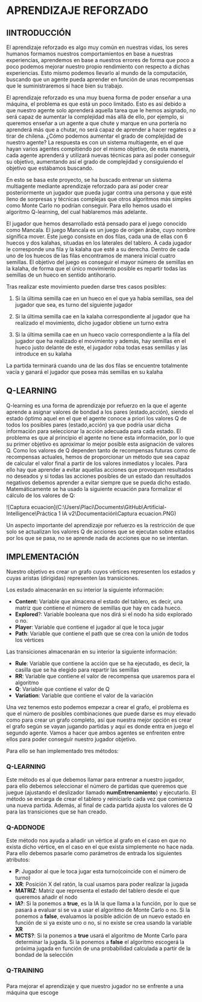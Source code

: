 # APRENDIZAJE REFORZADO

## IINTRODUCCIÓN

El aprendizaje reforzado es algo muy común en nuestras vidas, los seres humanos formamos nuestros comportamientos en base a nuestras experiencias, aprendemos en base a nuestros errores de forma que poco a poco podemos mejorar nuestro propio rendimiento con respecto a dichas experiencias. Esto mismo podemos llevarlo al mundo de la computación, buscando que un agente pueda aprender en función de unas recompensas que le suministraremos si hace bien su trabajo.

El aprendizaje reforzado es una muy buena forma de poder enseñar a una máquina, el problema es que está un poco limitado. Esto es así debido a que nuestro agente solo aprenderá aquella tarea que le hemos asignado, no será capaz de aumentar la complejidad más allá de ello, por ejemplo, si queremos enseñar a un agente a que chute y marque en una portería no aprenderá más que a chutar, no será capaz de aprender a hacer regates o a tirar de chilena. ¿Cómo podemos aumentar el grado de complejidad de nuestro agente? La respuesta es con un sistema multiagente, en el que hayan varios agentes compitiendo por el mismo objetivo, de esta manera, cada agente aprenderá y utilizará nuevas técnicas para así poder conseguir su objetivo, aumentando así el grado de complejidad y consiguiendo el objetivo que estábamos buscando.

En esto se basa este proyecto, se ha buscado entrenar un sistema multiagente mediante aprendizaje reforzado para así poder crear posteriormente un jugador que pueda jugar contra una persona y que esté lleno de sorpresas y técnicas complejas que otros algoritmos más simples como Monte Carlo no podrían conseguir. Para ello hemos usado el algoritmo Q-learning, del cual hablaremos más adelante. 

El jugador que hemos desarrollado está pensado para el juego conocido como Mancala. El juego Mancala es un juego de origen árabe, cuyo nombre significa mover. Este juego consiste en dos filas, cada una de ellas con 6 huecos y dos kalahas, situadas en los laterales del tablero. A cada jugador le corresponde una fila y la kalaha que esté a su derecha. Dentro de cada uno de los huecos de las filas encontramos de manera inicial cuatro semillas. El objetivo del juego es conseguir el mayor número de semillas en la kalaha, de forma que el único movimiento posible es repartir todas las semillas de un hueco en sentido antihorario.

Tras realizar este movimiento pueden darse tres casos posibles:

1. Si la última semilla cae en un hueco en el que ya había semillas, sea del jugador que sea, es turno del siguiente jugador

2. Si la última semilla cae en la kalaha correspondiente al jugador que ha realizado el movimiento, dicho jugador obtiene un turno extra

3. Si la última semilla cae en un hueco vacío correspondiente a la fila del jugador que ha realizado el movimiento y además, hay semillas en el hueco justo delante de este, el jugador roba todas esas semillas y las introduce en su kalaha

La partida terminará cuando una de las dos filas se encuentre totalmente vacía y ganará el jugador que posea más semillas en su kalaha

## Q-LEARNING

Q-learning es una forma de aprendizaje por refuerzo en la que el agente aprende a asignar valores de bondad a los pares (estado,acción), siendo el estado óptimo aquel en el que el agente conoce a priori los valores Q de todos los posibles pares (estado,acción) ya que podría usar dicha información para seleccionar la acción adecuada para cada estado. El problema es que al principio el agente no tiene esta información, por lo que su primer objetivo es aproximar lo mejor posible esta asignación de valores Q. Como los valores de Q dependen tanto de recompensas futuras como de recompensas actuales, hemos de proporcionar un método que sea capaz de calcular el valor final a partir de los valores inmediatos y locales. Para ello hay que aprender a evitar aquellas acciones que provoquen resultados no deseados y si todas las acciones posibles de un estado dan resultados negativos debemos aprender a evitar siempre que se pueda dicho estado. Matemáticamente se ha usado la siguiente ecuación para formalizar el cálculo de los valores de Q:

![Captura ecuacion](C:\Users\Placi\Documents\GitHub\Artificial-Intelligence\Práctica 1 IA v2\Documentación\Captura ecuacion.PNG)

Un aspecto importante del aprendizaje por refuerzo es la restricción de que solo se actualizan los valores Q de acciones que se ejecutan sobre estados por los que se pasa, no se aprende nada de acciones que no se intentan.

## IMPLEMENTACIÓN

Nuestro objetivo es crear un grafo cuyos vértices representen los estados y cuyas aristas (dirigidas) representen las transiciones.

Los estado almacenarán en su interior la siguiente información:

- **Content:** Variable que almacena el estado del tablero, es decir, una matriz que contiene el número de semillas que hay en cada hueco.
- **Explored**?: Variable booleana que nos dirá si el nodo ha sido explorado o no.
- **Player**: Variable que contiene el jugador al que le toca jugar
- **Path**: Variable que contiene el path que se crea con la unión de todos los vértices

Las transiciones almacenarán en su interior la siguiente información:

- **Rule**: Variable que contiene la acción que se ha ejecutado, es decir, la casilla que se ha elegido para repartir las semillas
- **RR**: Variable que contiene el valor de recompensa que usaremos para el algoritmo
- **Q**: Variable que contiene el valor de Q
- **Variation**: Variable que contiene el valor de la variación

Una vez tenemos esto podemos empezar a crear el grafo, el problema es que el número de posibles combinaciones que puede darse es muy elevado como para crear un grafo completo, así que nuestra mejor opción es crear el grafo según se vayan jugando partidas y aquí es donde entra en juego el segundo agente. Vamos a hacer que ambos agentes se enfrenten entre ellos para poder conseguir nuestro jugador objetivo. 

Para ello se han implementado tres métodos:

### Q-LEARNING

Este método es al que debemos llamar para entrenar a nuestro jugador, para ello debemos seleccionar el número de partidas que queremos que juegue (ajustando el deslizador llamado **numEntrenamiento**)  y ejecutarlo. El método se encarga de crear el tablero y reiniciarlo cada vez que comienza una nueva partida. Además, al final de cada partida ajusta los valores de Q para las transiciones que se han creado.

### Q-ADDNODE

Este método nos ayuda a añadir un vértice al grafo en el caso en que no exista dicho vértice, en el caso en el que exista simplemente no hace nada. Para ello debemos pasarle como parámetros de entrada los siguientes atributos:

- **P**: Jugador al que le toca jugar esta turno(coincide con el número de turno)
- **XR**: Posición X del ratón, la cual usamos para poder realizar la jugada
- **MATRIZ**: Matriz que representa el estado del tablero desde el que queremos añadir el nodo
- **IA?**: Si la ponemos a **true**, es la IA la que llama a la función, por lo que se pasará a evaluar si se va a usar el algoritmo de Monte Carlo o no. Si la ponemos a **false**, evaluamos la posible adición de un nuevo estado en función de si ya existe uno o no, si no existe se crea usando la variable **XR** 
- **MCTS?**: Si la ponemos a **true** usará el algoritmo de Monte Carlo para determinar la jugada. Si la ponemos a **false** el algoritmo escogerá la próxima jugada en función de una probabilidad calculada a partir de la bondad de la selección 

### Q-TRAINING



### 



Para mejorar el aprendizaje y que nuestro jugador no se enfrente a una máquina que escoge 